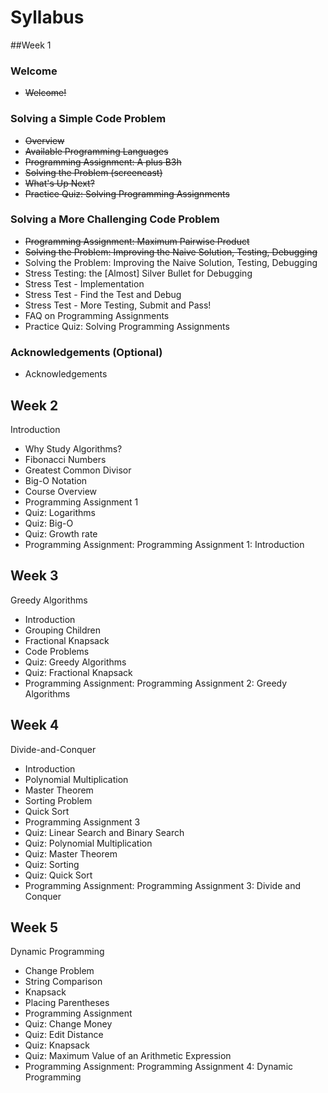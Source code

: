 # Syllabus

##Week 1

### Welcome
- ~~Welcome!~~

### Solving a Simple Code Problem
- ~~Overview~~
- ~~Available Programming Languages~~
- ~~Programming Assignment: A plus B3h~~
- ~~Solving the Problem (screencast)~~
- ~~What's Up Next?~~
- ~~Practice Quiz: Solving Programming Assignments~~

### Solving a More Challenging Code Problem
- ~~Programming Assignment: Maximum Pairwise Product~~
- ~~Solving the Problem: Improving the Naive Solution, Testing, Debugging~~
- Solving the Problem: Improving the Naive Solution, Testing, Debugging
- Stress Testing: the [Almost] Silver Bullet for Debugging
- Stress Test - Implementation
- Stress Test - Find the Test and Debug
- Stress Test - More Testing, Submit and Pass!
- FAQ on Programming Assignments
- Practice Quiz: Solving Programming Assignments

### Acknowledgements (Optional)
- Acknowledgements

## Week 2

Introduction

- Why Study Algorithms?
- Fibonacci Numbers
- Greatest Common Divisor
- Big-O Notation
- Course Overview
- Programming Assignment 1
- Quiz: Logarithms
- Quiz: Big-O
- Quiz: Growth rate
- Programming Assignment: Programming Assignment 1: Introduction

## Week 3

Greedy Algorithms

- Introduction
- Grouping Children
- Fractional Knapsack
- Code Problems
- Quiz: Greedy Algorithms
- Quiz: Fractional Knapsack
- Programming Assignment: Programming Assignment 2: Greedy Algorithms

## Week 4

Divide-and-Conquer

- Introduction
- Polynomial Multiplication
- Master Theorem
- Sorting Problem
- Quick Sort
- Programming Assignment 3
- Quiz: Linear Search and Binary Search
- Quiz: Polynomial Multiplication
- Quiz: Master Theorem
- Quiz: Sorting
- Quiz: Quick Sort
- Programming Assignment: Programming Assignment 3: Divide and Conquer

## Week 5

Dynamic Programming

- Change Problem
- String Comparison
- Knapsack
- Placing Parentheses
- Programming Assignment
- Quiz: Change Money
- Quiz: Edit Distance
- Quiz: Knapsack
- Quiz: Maximum Value of an Arithmetic Expression
- Programming Assignment: Programming Assignment 4: Dynamic Programming
